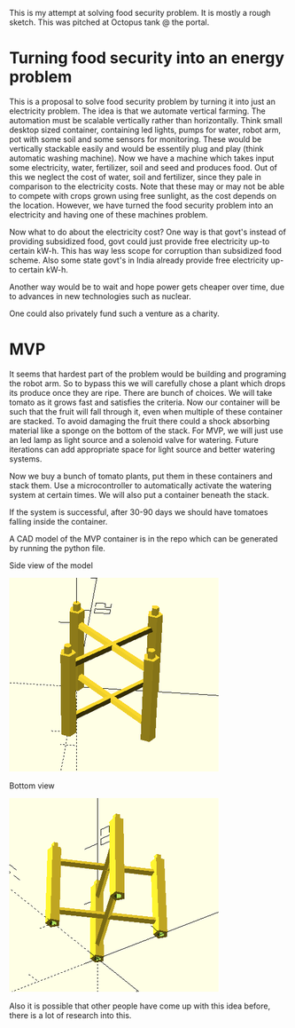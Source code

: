 This is my attempt at solving food security problem. It is mostly a rough sketch. This was pitched at Octopus tank @ the portal.

# Turning food security into an energy problem

This is a proposal to solve food security problem by turning it into just an electricity problem. The idea is that we automate vertical farming. The automation must be scalable vertically rather than horizontally. Think small desktop sized container, containing led lights, pumps for water, robot arm, pot with some soil and some sensors for monitoring. These would be vertically stackable easily and would be essentily plug and play (think automatic washing machine). Now we have a machine which takes input some electricity, water, fertilizer, soil and seed and produces food. Out of this we neglect the cost of water, soil and fertilizer, since they pale in comparison to the electricity costs. Note that these may or may not be able to compete with crops grown using free sunlight, as the cost depends on the location. However, we have turned the food security problem into an electricity and having one of these machines problem.

Now what to do about the electricity cost? One way is that govt's instead of providing subsidized food, govt could just provide free electricity up-to certain kW-h. This has way less scope for corruption than subsidized food scheme. Also some state govt's in India already provide free electricity up-to certain kW-h.

Another way would be to wait and hope power gets cheaper over time, due to advances in new technologies such as nuclear.

One could also privately fund such a venture as a charity.

# MVP

It seems that hardest part of the problem would be building and programing the robot arm. So to bypass this we will carefully chose a plant which drops its produce once they are ripe. There are bunch of choices. We will take tomato as it grows fast and satisfies the criteria. Now our container will be such that the fruit will fall through it, even when multiple of these container are stacked. To avoid damaging the fruit there could a shock absorbing material like a sponge on the bottom of the stack.
For MVP, we will just use an led lamp as light source and a solenoid valve for watering. Future iterations can add appropriate space for light source and better watering systems.

Now we buy a bunch of tomato plants, put them in these containers and stack them. Use a microcontroller to automatically activate the watering system at certain times. We will also put a container beneath the stack.

If the system is successful, after 30-90 days we should have tomatoes falling inside the container.

A CAD model of the MVP container is in the repo which can be generated by running the python file.

Side view of the model

![Image](autofarm_side.png)


Bottom view

![Image](autofarm_bottom.png)

Also it is possible that other people have come up with this idea before, there is a lot of research into this.
